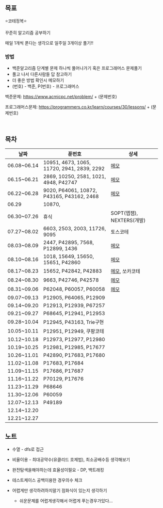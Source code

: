 ## 목표
⭐️코테정복⭐️

꾸준히 알고리즘 공부하기

매일 1개씩 푼다는 생각으로 일주일 3개이상 풀기‼️

### 방법

* 백준알고리즘 단계별 문제 하나씩 풀어나가기 혹은 프로그래머스 문제풀기
* 풀고 나서 다른사람들 답 참고하기
* 더 좋은 방법 확인시 메모하기
* (번호) - 백준, P(번호) - 프로그래머스



백준문제: https://www.acmicpc.net/problem/ + (문제번호)

프로그래머스문제: https://programmers.co.kr/learn/courses/30/lessons/ + (문제번호)

<br>

## 목차

| 날짜 | 푼번호 | 상세 |
|----|----|----|
|06.08~06.14|10951, 4673, 1065, 11720, 2941, 2839, 2292|[메모](./ReadMeList/202006080614.md)|
|06.15~06.21|2869, 10250, 2581, 1021, 4948, P42747|[메모](./ReadMeList/202006150621.md)|
|06.22~06.28|9020, P64061, 10872, P43165, P43162, 2468|[메모](./ReadMeList/202006220628.md)|
|06.29|10870, ||
|06.30~07.26| 휴식 | SOPT(앱잼), NEXTERS(개발) |
|07.27~08.02| 6603, 2503, 2003, 11726, 9095 |토스코테|
|08.03~08.09| 2447, P42895, 7568, P12899, 1436 |[메모](./ReadMeList/202008030809.md)|
|08.10~08.16| 1018, 15649, 15650, 15651, P42860 |[메모](./ReadMeList/202008100816.md)|
|08.17~08.23| 15652, P42842, P42883 |[메모](./ReadMeList/202008170823.md), 쏘카코테|
|08.24~08.30| 9663, P42746, P42578 |[메모](./ReadMeList/202008240830.md)|
|08.31~09.06| P62048, P60057, P60058 |[메모](./ReadMeList/202008310906.md)|
|09.07~09.13| P12905, P64065, P12909 ||
|09.14~09.20| P12913, P12939, P67257 ||
|09.21~09.27| P68645, P12941, P12953 ||
|09.28~10.04| P12945, P43163, Trie구현 ||
|10.05~10.11| P12951, P12949, 쿠팡코테 ||
|10.12~10.18| P12973, P12977, P12980 ||
|10.19~10.25| P12981, P12985, P17677 ||
|10.26~11.01| P42890, P17683, P17680 ||
|11.02~11.08| P17683, P17684 ||
|11.09~11.15| P17686, P17687 ||
|11.16~11.22| P70129, P17676 ||
|11.23~11.29| P68646 ||
|11.30~12.06| P60059 ||
|12.07~12.13| P49189 ||
|12.14~12.20|  ||
|12.21~12.27|  ||

## 노트

* 수열 - dfs로 접근

* 비율이용 - 최대공약수(유클리드 호제법), 최소공배수등 생각해보기

* 완전탐색을해야하는데 효율성이필요 - DP, 백트래킹

* 테스트케이스 공백이용한 경우의수 체크

* 어렵게만 생각하려하지말기 점화식이 있는지 생각하기
  * 쉬운문제를 어렵게생각해서 어렵게 푸는경우가있다...

